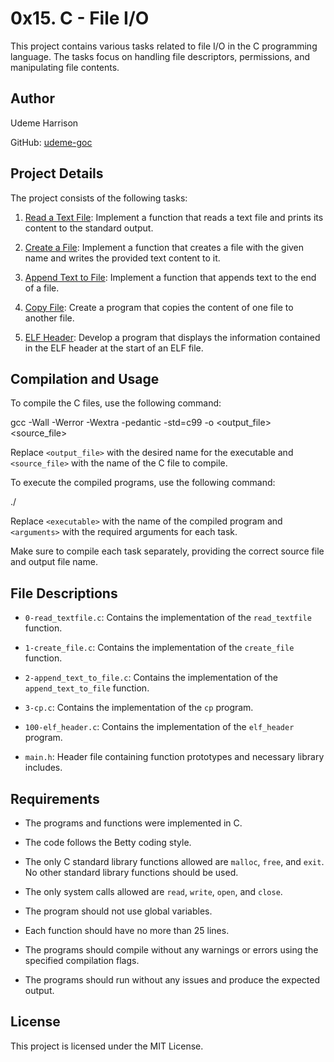 # 0x15. C - File I/O

This project contains various tasks related to file I/O in the C programming language. The tasks focus on handling file descriptors, permissions, and manipulating file contents.

## Author

Udeme Harrison

GitHub: [udeme-goc](https://github.com/udeme-goc)

## Project Details

The project consists of the following tasks:

1. [Read a Text File](./0-read_textfile.c): Implement a function that reads a text file and prints its content to the standard output.

2. [Create a File](./1-create_file.c): Implement a function that creates a file with the given name and writes the provided text content to it.

3. [Append Text to File](./2-append_text_to_file.c): Implement a function that appends text to the end of a file.

4. [Copy File](./3-cp.c): Create a program that copies the content of one file to another file.

5. [ELF Header](./100-elf_header.c): Develop a program that displays the information contained in the ELF header at the start of an ELF file.

## Compilation and Usage

To compile the C files, use the following command:

gcc -Wall -Werror -Wextra -pedantic -std=c99 -o <output_file> <source_file>

Replace `<output_file>` with the desired name for the executable and `<source_file>` with the name of the C file to compile.

To execute the compiled programs, use the following command:

./<executable> <arguments>

Replace `<executable>` with the name of the compiled program and `<arguments>` with the required arguments for each task.

Make sure to compile each task separately, providing the correct source file and output file name.

## File Descriptions

* `0-read_textfile.c`: Contains the implementation of the `read_textfile` function.

* `1-create_file.c`: Contains the implementation of the `create_file` function.

* `2-append_text_to_file.c`: Contains the implementation of the `append_text_to_file` function.

* `3-cp.c`: Contains the implementation of the `cp` program.

* `100-elf_header.c`: Contains the implementation of the `elf_header` program.

* `main.h`: Header file containing function prototypes and necessary library includes.

## Requirements

* The programs and functions were implemented in C.

* The code follows the Betty coding style.

* The only C standard library functions allowed are `malloc`, `free`, and `exit`. No other standard library functions should be used.

* The only system calls allowed are `read`, `write`, `open`, and `close`.

* The program should not use global variables.

* Each function should have no more than 25 lines.

* The programs should compile without any warnings or errors using the specified compilation flags.

* The programs should run without any issues and produce the expected output.

## License

This project is licensed under the MIT License.


